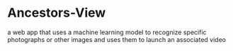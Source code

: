 # Ancestors-View
a web app that uses a machine learning model to recognize specific photographs or other images and uses them to launch an associated video
